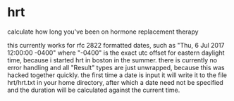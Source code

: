 # hrt
calculate how long you've been on hormone replacement therapy

this currently works for rfc 2822 formatted dates, such as "Thu, 6 Jul 2017 12:00:00 -0400" where "-0400" is the exact utc offset for eastern daylight time, because i started hrt in boston in the summer. there is currently no error handling and all "Result" types are just unwrapped, because this was hacked together quickly. the first time a date is input it will write it to the file hrt/hrt.txt in your home directory, after which a date need not be specified and the duration will be calculated against the current time.
